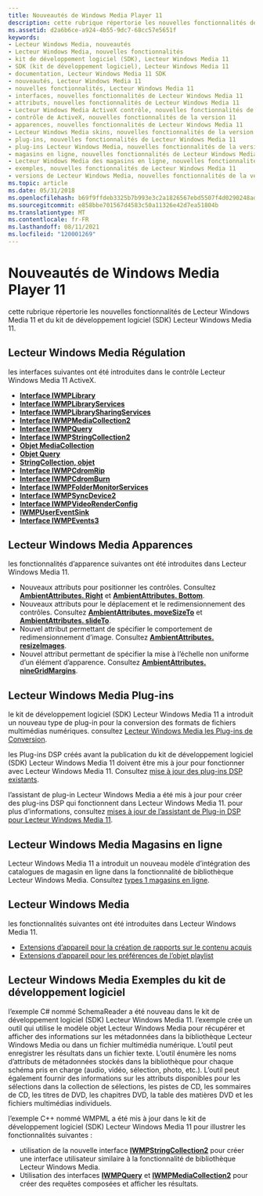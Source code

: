 ```yaml
---
title: Nouveautés de Windows Media Player 11
description: cette rubrique répertorie les nouvelles fonctionnalités de Lecteur Windows Media 11 et du kit de développement logiciel (SDK) Lecteur Windows Media 11.
ms.assetid: d2a6b6ce-a924-4b55-9dc7-68cc57e5651f
keywords:
- Lecteur Windows Media, nouveautés
- Lecteur Windows Media, nouvelles fonctionnalités
- kit de développement logiciel (SDK), Lecteur Windows Media 11
- SDK (kit de développement logiciel), Lecteur Windows Media 11
- documentation, Lecteur Windows Media 11 SDK
- nouveautés, Lecteur Windows Media 11
- nouvelles fonctionnalités, Lecteur Windows Media 11
- interfaces, nouvelles fonctionnalités de Lecteur Windows Media 11
- attributs, nouvelles fonctionnalités de Lecteur Windows Media 11
- Lecteur Windows Media ActiveX contrôle, nouvelles fonctionnalités de la version 11
- contrôle de ActiveX, nouvelles fonctionnalités de la version 11
- apparences, nouvelles fonctionnalités de Lecteur Windows Media 11
- Lecteur Windows Media skins, nouvelles fonctionnalités de la version 11
- plug-ins, nouvelles fonctionnalités de Lecteur Windows Media 11
- plug-ins Lecteur Windows Media, nouvelles fonctionnalités de la version 11
- magasins en ligne, nouvelles fonctionnalités de Lecteur Windows Media 11
- Lecteur Windows Media des magasins en ligne, nouvelles fonctionnalités de la version 11
- exemples, nouvelles fonctionnalités de Lecteur Windows Media 11
- versions de Lecteur Windows Media, nouvelles fonctionnalités de la version 11
ms.topic: article
ms.date: 05/31/2018
ms.openlocfilehash: b69f9ffdeb3325b7b993e3c2a1826567ebd5507f4d0290248ad4c570b788e137
ms.sourcegitcommit: e858bbe701567d4583c50a11326e42d7ea51804b
ms.translationtype: MT
ms.contentlocale: fr-FR
ms.lasthandoff: 08/11/2021
ms.locfileid: "120001269"
---
```

# <a name="what-was-new-in-windows-media-player-11"></a>Nouveautés de Windows Media Player 11

cette rubrique répertorie les nouvelles fonctionnalités de Lecteur Windows Media 11 et du kit de développement logiciel (SDK) Lecteur Windows Media 11.

## <a name="windows-media-player-control"></a>Lecteur Windows Media Régulation

les interfaces suivantes ont été introduites dans le contrôle Lecteur Windows Media 11 ActiveX.

-   [**Interface IWMPLibrary**](/previous-versions/windows/desktop/api/wmp/nn-wmp-iwmplibrary)
-   [**Interface IWMPLibraryServices**](/previous-versions/windows/desktop/api/wmp/nn-wmp-iwmplibraryservices)
-   [**Interface IWMPLibrarySharingServices**](/previous-versions/windows/desktop/api/wmp/nn-wmp-iwmplibrarysharingservices)
-   [**Interface IWMPMediaCollection2**](/previous-versions/windows/desktop/api/wmp/nn-wmp-iwmpmediacollection2)
-   [**Interface IWMPQuery**](/previous-versions/windows/desktop/api/wmp/nn-wmp-iwmpquery)
-   [**Interface IWMPStringCollection2**](/previous-versions/windows/desktop/api/wmp/nn-wmp-iwmpstringcollection2)
-   [**Objet MediaCollection**](mediacollection-object.md)
-   [**Objet Query**](query-object.md)
-   [**StringCollection, objet**](stringcollection-object.md)
-   [**Interface IWMPCdromRip**](/previous-versions/windows/desktop/api/wmp/nn-wmp-iwmpcdromrip)
-   [**Interface IWMPCdromBurn**](/previous-versions/windows/desktop/api/wmp/nn-wmp-iwmpcdromburn)
-   [**Interface IWMPFolderMonitorServices**](/previous-versions/windows/desktop/api/wmp/nn-wmp-iwmpfoldermonitorservices)
-   [**Interface IWMPSyncDevice2**](/previous-versions/windows/desktop/api/wmp/nn-wmp-iwmpsyncdevice2)
-   [**Interface IWMPVideoRenderConfig**](/previous-versions/windows/desktop/api/wmprealestate/nn-wmprealestate-iwmpvideorenderconfig)
-   [**IWMPUserEventSink**](/previous-versions/windows/desktop/api/wmpservices/nn-wmpservices-iwmpusereventsink)
-   [**Interface IWMPEvents3**](/previous-versions/windows/desktop/api/wmp/nn-wmp-iwmpevents3)

## <a name="windows-media-player-skins"></a>Lecteur Windows Media Apparences

les fonctionnalités d’apparence suivantes ont été introduites dans Lecteur Windows Media 11.

-   Nouveaux attributs pour positionner les contrôles. Consultez [**AmbientAttributes. Right**](ambientattributes-right.md) et [**AmbientAttributes. Bottom**](ambientattributes-bottom.md).
-   Nouveaux attributs pour le déplacement et le redimensionnement des contrôles. Consultez [**AmbientAttributes. moveSizeTo**](ambientattributes-movesizeto.md) et [**AmbientAttributes. slideTo**](ambientattributes-slideto.md).
-   Nouvel attribut permettant de spécifier le comportement de redimensionnement d’image. Consultez [**AmbientAttributes. resizeImages**](ambientattributes-resizeimages.md).
-   Nouvel attribut permettant de spécifier la mise à l’échelle non uniforme d’un élément d’apparence. Consultez [**AmbientAttributes. nineGridMargins**](ambientattributes-ninegridmargins.md).

## <a name="windows-media-player-plug-ins"></a>Lecteur Windows Media Plug-ins

le kit de développement logiciel (SDK) Lecteur Windows Media 11 a introduit un nouveau type de plug-in pour la conversion des formats de fichiers multimédias numériques. consultez [Lecteur Windows Media les Plug-ins de Conversion](windows-media-player-conversion-plug-ins.md).

les Plug-ins DSP créés avant la publication du kit de développement logiciel (SDK) Lecteur Windows Media 11 doivent être mis à jour pour fonctionner avec Lecteur Windows Media 11. Consultez [mise à jour des plug-ins DSP existants](updating-existing-dsp-plug-ins.md).

l’assistant de plug-in Lecteur Windows Media a été mis à jour pour créer des plug-ins DSP qui fonctionnent dans Lecteur Windows Media 11. pour plus d’informations, consultez [mises à jour de l’assistant de Plug-in DSP pour Lecteur Windows Media 11](updates-to-the-dsp-plug-in-wizard-for-windows-media-player-11.md).

## <a name="windows-media-player-online-stores"></a>Lecteur Windows Media Magasins en ligne

Lecteur Windows Media 11 a introduit un nouveau modèle d’intégration des catalogues de magasin en ligne dans la fonctionnalité de bibliothèque Lecteur Windows Media. Consultez [types 1 magasins en ligne](type-1-online-stores.md).

## <a name="windows-media-player"></a>Lecteur Windows Media

les fonctionnalités suivantes ont été introduites dans Lecteur Windows Media 11.

-   [Extensions d’appareil pour la création de rapports sur le contenu acquis](device-extensions-for-reporting-acquired-content.md)
-   [Extensions d’appareil pour les préférences de l’objet playlist](device-extensions-for-playlist-object-preferences.md)

## <a name="windows-media-player-sdk-samples"></a>Lecteur Windows Media Exemples du kit de développement logiciel

l’exemple C# nommé SchemaReader a été nouveau dans le kit de développement logiciel (SDK) Lecteur Windows Media 11. l’exemple crée un outil qui utilise le modèle objet Lecteur Windows Media pour récupérer et afficher des informations sur les métadonnées dans la bibliothèque Lecteur Windows Media ou dans un fichier multimédia numérique. L’outil peut enregistrer les résultats dans un fichier texte. L’outil énumère les noms d’attributs de métadonnées stockés dans la bibliothèque pour chaque schéma pris en charge (audio, vidéo, sélection, photo, etc.). L’outil peut également fournir des informations sur les attributs disponibles pour les sélections dans la collection de sélections, les pistes de CD, les sommaires de CD, les titres de DVD, les chapitres DVD, la table des matières DVD et les fichiers multimédias individuels.

l’exemple C++ nommé WMPML a été mis à jour dans le kit de développement logiciel (SDK) Lecteur Windows Media 11 pour illustrer les fonctionnalités suivantes :

-   utilisation de la nouvelle interface [**IWMPStringCollection2**](/previous-versions/windows/desktop/api/wmp/nn-wmp-iwmpstringcollection2) pour créer une interface utilisateur similaire à la fonctionnalité de bibliothèque Lecteur Windows Media.
-   Utilisation des interfaces [**IWMPQuery**](/previous-versions/windows/desktop/api/wmp/nn-wmp-iwmpquery) et [**IWMPMediaCollection2**](/previous-versions/windows/desktop/api/wmp/nn-wmp-iwmpmediacollection2) pour créer des requêtes composées et afficher les résultats.

 

 





